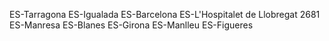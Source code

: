 ES-Tarragona
ES-Igualada
ES-Barcelona
ES-L'Hospitalet de Llobregat
2681
ES-Manresa
ES-Blanes
ES-Girona
ES-Manlleu
ES-Figueres
